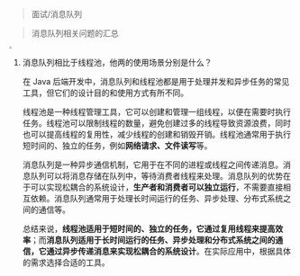 > 面试/消息队列

> 消息队列相关问题的汇总

<img src="/Users/depers/Desktop/code/jasper-db/assert/rabbitmq-logo-with-name.svg" style="zoom: 25%;" />

1. 消息队列相比于线程池，他两的使用场景分别是什么？

    在 Java 后端开发中，消息队列和线程池都是用于处理并发和异步任务的常见工具，但它们的设计目的和使用方式有所不同。

    线程池是一种线程管理工具，它可以创建和管理一组线程，以便在需要时执行任务。线程池可以限制线程的数量，避免创建过多的线程导致资源浪费，同时也可以提高线程的复用性，减少线程的创建和销毁开销。线程池通常用于执行短时间的、独立的任务，例如**网络请求、文件读写**等。

    消息队列是一种异步通信机制，它用于在不同的进程或线程之间传递消息。消息队列可以将消息存储在队列中，等待消费者线程来处理。消息队列的优势在于可以实现松耦合的系统设计，**生产者和消费者可以独立运行**，不需要直接相互依赖。消息队列通常用于处理长时间运行的任务、异步处理、分布式系统之间的通信等。

    总结来说，**线程池适用于短时间的、独立的任务，它通过复用线程来提高效率**；而**消息队列适用于长时间运行的任务、异步处理和分布式系统之间的通信，它通过异步传递消息来实现松耦合的系统设计**。在实际应用中，根据具体的需求选择合适的工具。

    
